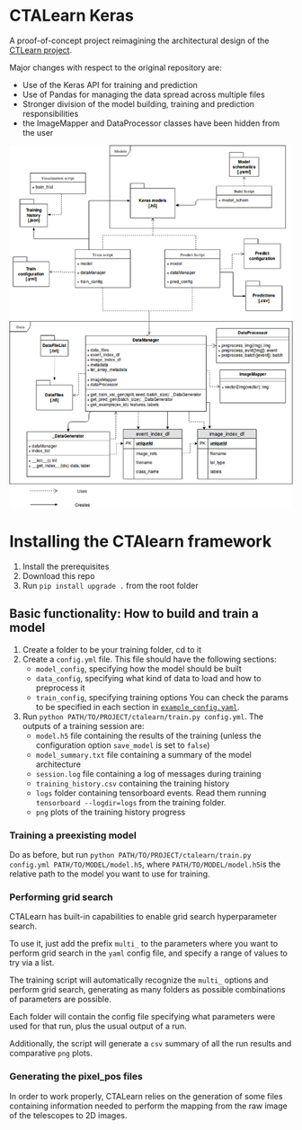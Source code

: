 # CTALearn Keras
A proof-of-concept project reimagining the architectural design of the [CTLearn project](https://github.com/ctlearn-project/ctlearn).

Major changes with respect to the original repository are:

* Use of the Keras API for training and prediction
* Use of Pandas for managing the data spread across multiple files
* Stronger division of the model building, training and prediction responsibilities
* the ImageMapper and DataProcessor classes have been hidden from the user

![UML diagram](CTALearn.png)

# Installing the CTAlearn framework

1. Install the prerequisites
2. Download this repo
3. Run `pip install upgrade .` from the root folder

## Basic functionality: How to build and train a model

1. Create a folder to be your training folder, cd to it
2. Create a `config.yml` file. This file should have the following sections:
      * `model_config`, specifying how the model should be built
      * `data_config`, specifying what kind of data to load and how to preprocess it
      * `train_config`, specifying training options
   You can check the params to be specified in each section in [`example_config.yaml`](example_config.yaml).
3. Run `python PATH/TO/PROJECT/ctalearn/train.py config.yml`. The outputs of a training session are:
      * `model.h5` file containing the results of the training (unless the configuration option `save_model` is set to `false`)
      * `model_summary.txt` file containing a summary of the model architecture
      * `session.log` file containing a log of messages during training
      * `training_history.csv` containing the training history
      * `logs` folder containing tensorboard events. Read them running `tensorboard --logdir=logs` from the training folder.
      * `png` plots of the training history progress

### Training a preexisting model

Do as before, but run `python PATH/TO/PROJECT/ctalearn/train.py config.yml PATH/TO/MODEL/model.h5`, 
where `PATH/TO/MODEL/model.h5`is the relative path to the model you want to use for training.

### Performing grid search

CTALearn has built-in capabilities to enable grid search hyperparameter search.

To use it, just add the prefix `multi_` to the parameters where you want to perform grid search 
in the `yaml` config file, and specify a range of values to try via a list.

The training script will automatically recognize the `multi_` options and perform grid search, 
generating as many folders as possible combinations of parameters are possible.

Each folder will contain the config file specifying what parameters were used for that run, 
plus the usual output of a run.

Additionally, the script will generate a `csv` summary of all the run results and comparative `png` plots.

### Generating the pixel_pos files
In order to work properly, CTALearn relies on the generation of some files containing
information needed to perform the mapping from the raw image of the telescopes to 2D images.
